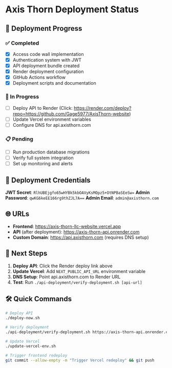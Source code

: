 # Axis Thorn Deployment Status

## 🚀 Deployment Progress

### ✅ Completed
- [x] Access code wall implementation
- [x] Authentication system with JWT
- [x] API deployment bundle created
- [x] Render deployment configuration
- [x] GitHub Actions workflow
- [x] Deployment scripts and documentation

### 🔄 In Progress
- [ ] Deploy API to Render (Click: https://render.com/deploy?repo=https://github.com/Gage5977/AxisThorn-website)
- [ ] Update Vercel environment variables
- [ ] Configure DNS for api.axisthorn.com

### 📋 Pending
- [ ] Run production database migrations
- [ ] Verify full system integration
- [ ] Set up monitoring and alerts

## 🔑 Deployment Credentials

**JWT Secret**: `RlhUBEjgfo65wHYBk5kbOAVyKsMOpz5+OtNPBaSEeSw=`
**Admin Password**: `qwKG6keEE166rg9thZJL7A==`
**Admin Email**: `admin@axisthorn.com`

## 🌐 URLs

- **Frontend**: https://axis-thorn-llc-website.vercel.app
- **API** (after deployment): https://axis-thorn-api.onrender.com
- **Custom Domain**: https://api.axisthorn.com (requires DNS setup)

## 📝 Next Steps

1. **Deploy API**: Click the Render deploy link above
2. **Update Vercel**: Add `NEXT_PUBLIC_API_URL` environment variable
3. **DNS Setup**: Point api.axisthorn.com to Render URL
4. **Test**: Run `./api-deployment/verify-deployment.sh [api-url]`

## 🛠️ Quick Commands

```bash
# Deploy API
./deploy-now.sh

# Verify deployment
./api-deployment/verify-deployment.sh https://axis-thorn-api.onrender.com

# Update Vercel
./update-vercel-env.sh

# Trigger frontend redeploy
git commit --allow-empty -m "Trigger Vercel redeploy" && git push
```